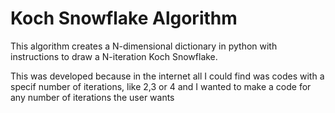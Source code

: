 # Koch Snowflake Algorithm
This algorithm creates a N-dimensional dictionary in python with instructions to draw a N-iteration Koch Snowflake.

This was developed because in the internet all I could find was codes with a specif number of iterations, like 2,3 or 4
and I wanted to make a code for any number of iterations the user wants
